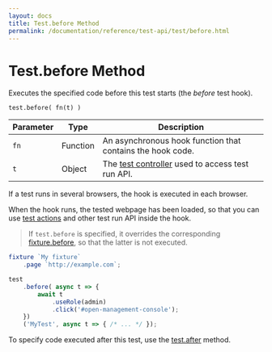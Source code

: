 ```yaml
---
layout: docs
title: Test.before Method
permalink: /documentation/reference/test-api/test/before.html
---
```

# Test.before Method

Executes the specified code before this test starts (the *before* test hook).

```text
test.before( fn(t) )
```

Parameter | Type     | Description
--------- | -------- | ---------------------------------------------------------------------------
`fn`      | Function | An asynchronous hook function that contains the hook code.
`t`       | Object   | The [test controller](../testcontroller/README.md) used to access test run API.

If a test runs in several browsers, the hook is executed in each browser.

When the hook runs, the tested webpage has been loaded, so that you can use [test actions](../../../guides/basic-guides/interact-with-the-page.md) and other test run API inside the hook.

> If `test.before` is specified, it overrides the corresponding
> [fixture.before](../fixture/before.md), so that the latter is not executed.

```js
fixture `My fixture`
    .page `http://example.com`;

test
    .before( async t => {
        await t
            .useRole(admin)
            .click('#open-management-console');
    })
    ('MyTest', async t => { /* ... */ });
```

To specify code executed after this test, use the [test.after](after.md) method.
